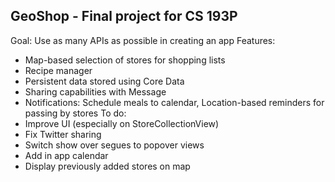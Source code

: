 GeoShop - Final project for CS 193P
-----------------------------------
Goal: Use as many APIs as possible in creating an app
Features: 
 - Map-based selection of stores for shopping lists
 - Recipe manager
 - Persistent data stored using Core Data
 - Sharing capabilities with Message
 - Notifications: Schedule meals to calendar, Location-based reminders for passing by stores
To do:
 - Improve UI (especially on StoreCollectionView)
 - Fix Twitter sharing
 - Switch show over segues to popover views
 - Add in app calendar
 - Display previously added stores on map
 
